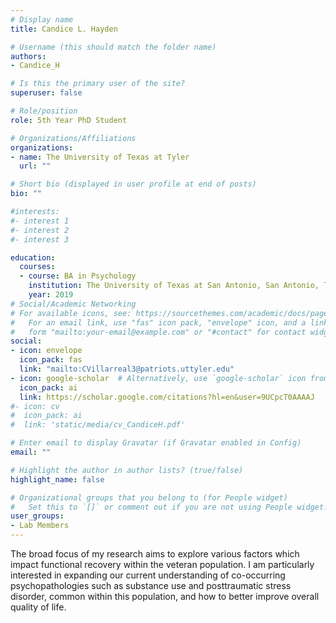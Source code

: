```yaml
---
# Display name
title: Candice L. Hayden

# Username (this should match the folder name)
authors:
- Candice_H

# Is this the primary user of the site?
superuser: false

# Role/position
role: 5th Year PhD Student

# Organizations/Affiliations
organizations:
- name: The University of Texas at Tyler
  url: ""

# Short bio (displayed in user profile at end of posts)
bio: ""

#interests:
#- interest 1
#- interest 2
#- interest 3

education:
  courses:
  - course: BA in Psychology
    institution: The University of Texas at San Antonio, San Antonio, TX
    year: 2019
# Social/Academic Networking
# For available icons, see: https://sourcethemes.com/academic/docs/page-builder/#icons
#   For an email link, use "fas" icon pack, "envelope" icon, and a link in the
#   form "mailto:your-email@example.com" or "#contact" for contact widget.
social:
- icon: envelope
  icon_pack: fas
  link: "mailto:CVillarreal3@patriots.uttyler.edu"
- icon: google-scholar  # Alternatively, use `google-scholar` icon from `ai` icon pack
  icon_pack: ai
  link: https://scholar.google.com/citations?hl=en&user=9UCpcT0AAAAJ
#- icon: cv
#  icon_pack: ai
#  link: 'static/media/cv_CandiceH.pdf'

# Enter email to display Gravatar (if Gravatar enabled in Config)
email: ""

# Highlight the author in author lists? (true/false)
highlight_name: false

# Organizational groups that you belong to (for People widget)
#   Set this to `[]` or comment out if you are not using People widget.
user_groups:
- Lab Members
---
```

The broad focus of my research aims to explore various factors which impact functional recovery within the veteran population. I am particularly interested in expanding our current understanding of co-occurring psychopathologies such as substance use and posttraumatic stress disorder, common within this population, and how to better improve overall quality of life.
